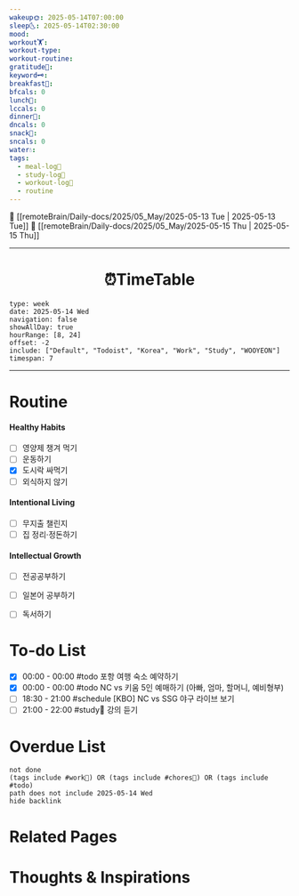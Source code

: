 ```yaml
---
wakeup🌞: 2025-05-14T07:00:00
sleep🌜: 2025-05-14T02:30:00
mood: 
workout🏋️: 
workout-type: 
workout-routine: 
gratitude🙏: 
keyword🗝️: 
breakfast🍳: 
bfcals: 0
lunch🍚: 
lccals: 0
dinner🥗: 
dncals: 0
snack🍬: 
sncals: 0
water💧: 
tags:
  - meal-log📝
  - study-log📓
  - workout-log💪
  - routine
---
```


🔺 [[remoteBrain/Daily-docs/2025/05_May/2025-05-13 Tue | 2025-05-13 Tue]]
🔻 [[remoteBrain/Daily-docs/2025/05_May/2025-05-15 Thu | 2025-05-15 Thu]]
___
<h1> <center>⏰TimeTable </center> </h1>

```gEvent
type: week
date: 2025-05-14 Wed
navigation: false
showAllDay: true
hourRange: [8, 24]
offset: -2
include: ["Default", "Todoist", "Korea", "Work", "Study", "WOOYEON"]
timespan: 7
```

--- 


# Routine 

####  Healthy Habits
- [ ] 영양제 챙겨 먹기
- [ ] 운동하기
- [x] 도시락 싸먹기
- [ ] 외식하지 않기 

####  Intentional Living 
- [ ] 무지출 챌린지 
- [ ] 집 정리·정돈하기

#### Intellectual Growth
- [ ] 전공공부하기
- [ ] 일본어 공부하기
- [ ] 독서하기



# To-do List

- [x] 00:00 - 00:00 #todo 포항 여행 숙소 예약하기
- [x] 00:00 - 00:00 #todo NC vs 키움 5인 예매하기 (아빠, 엄마, 할머니, 예비형부)
- [ ] 18:30 - 21:00 #schedule [KBO] NC vs SSG 야구 라이브 보기
- [ ] 21:00 - 22:00 #study📓 강의 듣기

# Overdue List
```tasks
not done
(tags include #work💼) OR (tags include #chores🧺) OR (tags include #todo)
path does not include 2025-05-14 Wed
hide backlink
```

# Related Pages



# Thoughts & Inspirations


